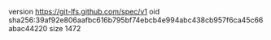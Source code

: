 version https://git-lfs.github.com/spec/v1
oid sha256:39af92e806aafbc616b795bf74ebcb4e994abc438cb957f6ca45c66abac44220
size 1472
